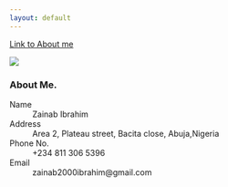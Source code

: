 ```yaml
---
layout: default
---
```



[Link to About me](./another-page.html)

![](assets/images/frontimage.pg)


### About Me.

<dl>
<dt>Name</dt>
<dd>Zainab Ibrahim</dd>
<dt>Address</dt>
<dd>Area 2, Plateau street, Bacita close, Abuja,Nigeria</dd>
<dt>Phone No.</dt>
<dd>+234 811 306 5396</dd>
<dt>Email</dt>
<dd>zainab2000ibrahim@gmail.com</dd>
</dl>


